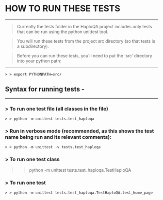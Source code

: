 # HOW TO RUN THESE TESTS
----------------------

> Currently the tests folder in the HaploQA project includes only tests that can be run using the python
unittest tool.

> You will run these tests from the project src directory (so that tests is a subdirectory).

> Before you can run these tests, you'll need to put the 'src' directory into your python path:
* * *

    > > export PYTHONPATH=src/

## Syntax for running tests -
* * *

### > To run one test file (all classes in the file)

    > > python -m unittest tests.test_haploqa

### > Run in verbose mode (recommended,  as this shows the test name being run and its relevant comments):

    > > python -m unittest -v tests.test_haploqa

### > To run one test class


   > > python -m unittest tests.test_haploqa.TestHaploQA

### > To run one test

    > > python -m unittest tests.test_haploqa.TestHaploQA.test_home_page

